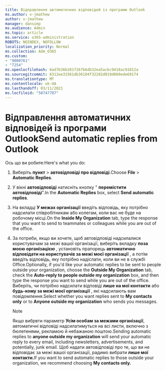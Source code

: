 ```yaml
---
title: Відправлення автоматичних відповідей із програми Outlook
ms.author: v-jmathew
author: v-jmathew
manager: dansimp
ms.audience: Admin
ms.topic: article
ms.service: o365-administration
ROBOTS: NOINDEX, NOFOLLOW
localization_priority: Normal
ms.collection: Adm_O365
ms.custom:
- "9000761"
- "7254"
ms.openlocfilehash: 6ad7b36b281f267b6db32ea5acbc9418ac91812a
ms.sourcegitcommit: 6312ee31561db36104f32282d019d069ede69174
ms.translationtype: MT
ms.contentlocale: uk-UA
ms.lasthandoff: 03/11/2021
ms.locfileid: "50747707"
---
```

# <a name="send-automatic-replies-from-outlook"></a><span data-ttu-id="7b669-102">Відправлення автоматичних відповідей із програми Outlook</span><span class="sxs-lookup"><span data-stu-id="7b669-102">Send automatic replies from Outlook</span></span>

<span data-ttu-id="7b669-103">Ось що ви робите:</span><span class="sxs-lookup"><span data-stu-id="7b669-103">Here's what you do:</span></span>

1. <span data-ttu-id="7b669-104">Виберіть **пункт**  >  **автовідповіді про відповіді**.</span><span class="sxs-lookup"><span data-stu-id="7b669-104">Choose **File** > **Automatic Replies**.</span></span>
2. <span data-ttu-id="7b669-105">У вікні **автовідповіді** натисніть кнопку " **перемістити автовідповіді**".</span><span class="sxs-lookup"><span data-stu-id="7b669-105">In the **Automatic Replies** box, select **Send automatic replies**.</span></span>
3. <span data-ttu-id="7b669-106">На вкладці **У межах організації** введіть відповідь, яку потрібно надсилати співробітникам або колегам, коли вас не буде на робочому місці.</span><span class="sxs-lookup"><span data-stu-id="7b669-106">On the **Inside My Organization** tab, type the response that you want to send to teammates or colleagues while you are out of the office.</span></span>
4. <span data-ttu-id="7b669-107">За потреби, якщо ви хочете, щоб автовідповіді надсилалися користувачам за межі вашої організації, виберіть вкладку **поза моєю організацією** , установіть прапорець **автоматично відповідати на користувачів за межі моєї організації** , а потім введіть відповідь, яку потрібно надіслати, коли ви не в службі Office.</span><span class="sxs-lookup"><span data-stu-id="7b669-107">Optionally, if you'd like your automatic replies to be sent to people outside your organization, choose the **Outside My Organization** tab, check the **Auto-reply to people outside my organization** box, and then type the response you want to send while you are out of the office.</span></span> <span data-ttu-id="7b669-108">Виберіть, чи потрібно надсилати відповіді **лише на мої контакти** або **будь-кому за межі моєї організації** , які надсилають вам повідомлення.</span><span class="sxs-lookup"><span data-stu-id="7b669-108">Select whether you want replies sent to **My contacts only** or to **Anyone outside my organization** who sends you messages.</span></span>

    > [!NOTE]
    > <span data-ttu-id="7b669-109">Якщо вибрвти параметр **Усім особам за межами організації**, автоматичні відповіді надсилатимуться на всі листи, включно з бюлетенями, рекламою й небажаною поштою.</span><span class="sxs-lookup"><span data-stu-id="7b669-109">Sending automatic replies to **anyone outside my organization** will send your automatic reply to every email, including newsletters, advertisements, and potentially, junk email.</span></span> <span data-ttu-id="7b669-110">Щоб надати автовідповіді про те, що ви не відповідає за межі вашої організації, радимо вибрати **лише мої контакти.**</span><span class="sxs-lookup"><span data-stu-id="7b669-110">If you want to send automatic replies to those outside your organization, we recommend choosing **My contacts only.**</span></span>
